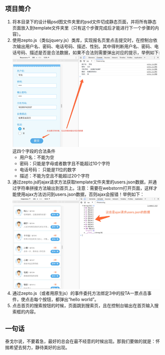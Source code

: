 
## 项目简介
1. 将本目录下的设计稿psd图文件夹里的psd文件切成静态页面，并将所有静态页面放入到template文件夹里（只有这个步骤完成后才能进行下一个步骤的内容）。
2. 使用zepto.js（类似jquery.js）类库，实现报名页里点击提交时，在控制台依次输出用户名、密码、电话号码、描述、性别。其中得判断用户名、密码、电话号码、描述是否是合法数据，如果不合法则需要弹出对应的提示，举例如下: 
![Mou icon](./md/r.png)        
这四个字段的合法条件
	- 用户名：不能为空
	- 密码：只能是字母或者数字且不能超过10个字符
	- 电话号码： 只能是11位的数字
	- 描述：不能为空且不能超过20个字符
3. 通过zepto.js的ajax请求方法获取template文件夹里的users.json数据，并通过字符串拼接方法输出到首页上。注意：需要在webstorm打开页面，这样才能使用ajax方法访问到users.json数据，否则ajax会报错！举例如下：
![Mou icon](./md/i.png)
4. 通过zepto.js（或者用原生js）的事件委托方法绑定3中的投TA一票点击事件，使点击每个按钮，都弹出“hello world”。
5. 点击首页的搜索按钮的时候，页面跳到搜索页，且在控制台输出在首页输入搜索框的内容。


## 一句话
泰戈尔说，不要着急，最好的总会在最不经意的时候出现。那我们要做的就是：怀揣希望去努力，静待美好的出现。
